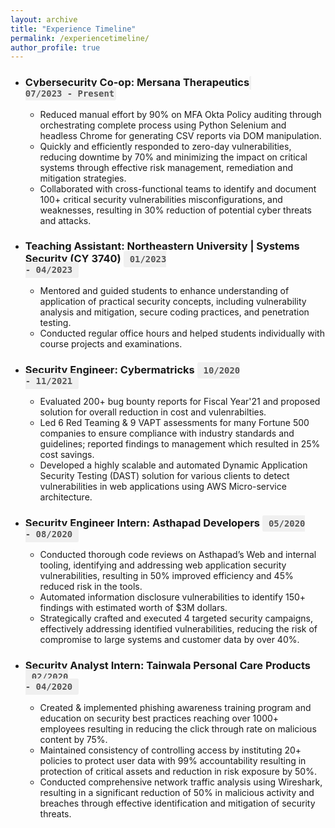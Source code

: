 ```yaml
---
layout: archive
title: "Experience Timeline"
permalink: /experiencetimeline/
author_profile: true
---
```

- ### Cybersecurity Co-op: Mersana Therapeutics  <code><span style="background-color: #f0f0f0; padding: 3px 3px; border-radius: 3px; font-weight: bold; color: #555;"> 07/2023 - Present</span></code>
    - Reduced manual effort by 90% on MFA Okta Policy auditing through orchestrating complete process using Python Selenium and headless Chrome for generating CSV reports via DOM manipulation.
    - Quickly and efficiently responded to zero-day vulnerabilities, reducing downtime by 70% and minimizing the impact on critical systems through effective risk management, remediation and mitigation strategies.
    - Collaborated with cross-functional teams to identify and document 100+ critical security vulnerabilities misconfigurations, and weaknesses, resulting in 30% reduction of potential cyber threats and attacks.

- ### Teaching Assistant: Northeastern University | Systems Security (CY 3740)  <code><span style="background-color: #f0f0f0; padding: 5px 10px; border-radius: 3px; font-weight: bold; color: #555;">01/2023 - 04/2023</span></code>
    - Mentored and guided students to enhance understanding of application of practical security concepts, including vulnerability analysis and mitigation, secure coding practices, and penetration testing.
    - Conducted regular office hours and helped students individually with course projects and examinations.

- ### Security Engineer: Cybermatricks  <code><span style="background-color: #f0f0f0; padding: 5px 10px; border-radius: 3px; font-weight: bold; color: #555;">10/2020 - 11/2021</span></code>
    - Evaluated 200+ bug bounty reports for Fiscal Year'21 and proposed solution for overall reduction in cost and vulenrabilties.
    - Led 6 Red Teaming & 9 VAPT assessments for many Fortune 500 companies to ensure compliance with industry standards and guidelines; reported findings to management which resulted in 25% cost savings.
    - Developed a highly scalable and automated Dynamic Application Security Testing (DAST) solution for various clients to detect vulnerabilities in web applications using AWS Micro-service architecture.

- ### Security Engineer Intern: Asthapad Developers  <code><span style="background-color: #f0f0f0; padding: 5px 10px; border-radius: 3px; font-weight: bold; color: #555;">05/2020 - 08/2020</span></code>
    - Conducted thorough code reviews on Asthapad’s Web and internal tooling, identifying and addressing web application security vulnerabilities, resulting in 50% improved efficiency and 45% reduced risk in the tools.
    - Automated information disclosure vulnerabilities to identify 150+ findings with estimated worth of $3M dollars.
    - Strategically crafted and executed 4 targeted security campaigns, effectively addressing identified vulnerabilities, reducing the risk of compromise to large systems and customer data by over 40%.

- ### Security Analyst Intern: Tainwala Personal Care Products  <code><span style="background-color: #f0f0f0; padding: 5px 10px; border-radius: 3px; font-weight: bold; color: #555;">02/2020 - 04/2020</span></code>
    - Created & implemented phishing awareness training program and education on security best practices reaching over 1000+ employees resulting in reducing the click through rate on malicious content by 75%.
    - Maintained consistency of controlling access by instituting 20+ policies to protect user data with 99% accountability resulting in protection of critical assets and reduction in risk exposure by 50%.
    - Conducted comprehensive network traffic analysis using Wireshark, resulting in a significant reduction of 50% in malicious activity and breaches through effective identification and mitigation of security threats.

